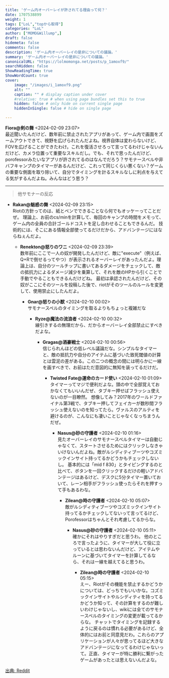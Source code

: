 ```yaml
---
title: 'ゲーム内オーバーレイが許されてる理由って何？'
date: 1707538899
weight: 1
tags: ["LoL","topから取得"]
categories: "LoL"
author: ["MOMO&Willump",]
draft: false
hidemeta: false
comments: false
description: 'ゲーム内オーバーレイの是非についての議論。'
summary: 'ゲーム内オーバーレイの是非についての議論。'
canonicalURL: "https://lolmomonga.net/posts/p_1amoxf9/"
searchHidden: false
ShowReadingTime: true
ShowWordCount: true
cover:
    image: "/images/i_1amoxf9.png"
    alt: ""
    caption: "" # display caption under cover
    #relative: true # when using page bundles set this to true
    hidden: false # only hide on current single page
    hiddenInSingle: false # hide on single page

---
```

**Fiora@剣の舞** <2024-02-09 23:07>  
最近聞いたんだけど、数年前に禁止されたアプリがあって、ゲーム内で画面をズームアウトできて、視野を広げられたんだよね。視界自体は変わらないけど、FOVを広げることができたわけ。これを復活させろって言ってるわけじゃないんだけど、カメラ位置って重要なスキルだし。でも、それで思ったんだけど、porofessorみたいなアプリが許されてるのはなんでだろう？サモナースペルや非バフキャンプのタイマーがあるんだけど、これって同じくらい悪くない？ゲームの重要な側面を取り除いて、自分でタイミングを計るスキルなしに利点を与えてる気がするんだよね。みんなはどう思う？  

---

> 他サモナーの反応  

- **Rakan@魅惑の舞** <2024-02-09 23:15>   
Riotの方針ってのは、紙とペンでできることなら何でもオッケーってことだぜ。
理論上、お前のcs/minを計算して、毎回のキャンプの時間をメモって、ゲーム内の全員の合計ゴールドコストを足し合わせることもできるんだ。
技術的には、そこにある情報全部使ってるだけだから、アドバンテージにはならねぇんだよ。  

  - **Renekton@怒りのワニ** <2024-02-09 23:39>   
  数年前にここで一人の奴が開発したんだけど、敵に"execute"（例えば、Q+Rで倒せるってやつ）が表示されるオーバーレイがあったんだよ。理論上は、自分のツールチップに書いてあるダメージをチェックして、敵の抵抗力によるダメージ減少を乗算して、それを敵のHPから引くことで手動でやることもできるんだけどね。
最初は承認されたんだけど、その奴がここにそのツールを投稿した後で、riotがそのツールのルールを変更して、使用禁止にしたんだよ。  

    - **Gnar@怒りの小獣** <2024-02-10 00:02>   
    サモナースペルのタイミングを取るよりもちょっと複雑だな  

      - **Ryze@魔法の流浪者** <2024-02-10 00:32>   
      線引きするの無理だから、だからオーバーレイ全部禁止にすべきだよな。  

        - **Gragas@酒豪戦士** <2024-02-10 00:56>   
        信じられんほどの低レベル議論だな。シンプルなタイマーと、敵の抵抗力や自分のアイテムに基づいた致死閾値の計算とは雲泥の差がある。この二つの概念の間には明らかに一線を画すべきで、お前はただ意図的に無知を装ってるだけだ。  

          - **Twisted Fate@運命のカード使い** <2024-02-10 01:09>   
          タイマーってマジで便利だよな。頭の中で全部覚えておかなくてもいいんだぜ、タブキー押せばフラッシュ使えないのが一目瞭然。
想像してみ？2017年のワールドファイナル第3戦で、タブキー押してフェイカーが数秒間フラッシュ使えないのを知ってたら。ヴァルスのアルティを避けるのが、こんなにも凄いことじゃなくなっちまうんだぜ。  

            - **Nasus@砂の守護者** <2024-02-10 01:16>   
            見たオーバーレイのサモナースペルタイマーは自動じゃなくて、スタートさせるためにはクリックしなきゃいけないんだよね。敵がルシディティブーツやコズミックインサイト持ってるかどうかもチェックしないし。
基本的には「mid f 830」とタイピングするのと比べて、ボタンを一回クリックするだけの軽いアドバンテージはあるけど、デスクに5分タイマー置いておいて、レーン相手がフラッシュ使ったらそれを押すって手もあるわな。  

              - **Zilean@時の守護者** <2024-02-10 05:07>   
              敵がルシディティブーツやコズミックインサイト持ってるかチェックしてないって言ってるけど、Porofessorはちゃんとそれ考慮してるからな。  

                - **Nasus@砂の守護者** <2024-02-10 05:11>   
                確かにそれはやりすぎだと思うわ。
他のところで言ったように、タイマーが大して役に立っているとは思わないんだけど、アイテムやルーンに基づいてタイマーを計算してるなら、それは一線を越えてると思うわ。  

                  - **Zilean@時の守護者** <2024-02-10 05:15>   
                  えー、Riotがその機能を禁止するかどうかについては、どっちでもいいかな。コズミックインサイトやルシディティを持ってるかどうか知って、その計算をするのが難しいわけじゃないし、wikiには全てのサモナースペルのタイミングの変更が載ってるからな。
チャットでタイミングを記録するように戻るのは慣れる必要があるけど、全体的にはお前と同意見だわ。これらのアプリケーションが人々が思ってるほど大きなアドバンテージになってるわけじゃないって。正直、タイマーが特に勝利に繋がったゲームがあったとは思えないんだよな。  




[出典: Reddit](https://www.reddit.com//r/leagueoflegends/comments/1amoxf9/why_are_ingame_overlays_allowed/)

